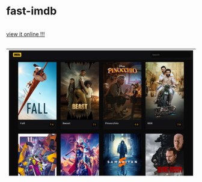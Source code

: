 # fast-imdb

<br>
<a href="https://h7duukfoy2wx7e2d16ms3a.on.drv.tw/project.lounge/fast-imdb/">view it online !!!</a>
<br>
<br>

| <img src="https://github.com/Aydeniztr/fast-imdb/blob/main/2F1FA595-70C8-4C35-93E9-2DE475695294.jpeg?raw=true"> |
| ---------------------------------------------- |


